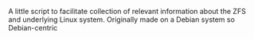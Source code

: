 A little script to facilitate collection of relevant information about the ZFS
and underlying Linux system.  Originally made on a Debian system so
Debian-centric
